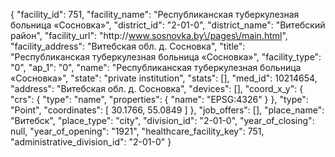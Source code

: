 {
    "facility_id": 751,
    "facility_name": "Республиканская туберкулезная больница «Сосновка»",
    "district_id": "2-01-0",
    "district_name": "Витебский район",
    "facility_url": "http:\/\/www.sosnovka.by\/pages\/main.html",
    "facility_address": "Витебская обл. д. Сосновка",
    "title": "Республиканская туберкулезная больница «Сосновка»",
    "facility_type": "0",
    "ap_1": "0",
    "name": "Республиканская туберкулезная больница «Сосновка»",
    "state": "private institution",
    "stats": [],
    "med_id": 10214654,
    "address": "Витебская обл. д. Сосновка",
    "devices": [],
    "coord_x_y": {
        "crs": {
            "type": "name",
            "properties": {
                "name": "EPSG:4326"
            }
        },
        "type": "Point",
        "coordinates": [
            30.1766,
            55.0849
        ]
    },
    "job_offers": [],
    "place_name": "Витебск",
    "place_type": "city",
    "division_id": "2-01-0",
    "year_of_closing": null,
    "year_of_opening": "1921",
    "healthcare_facility_key": 751,
    "administrative_division_id": "2-01-0"
}